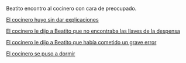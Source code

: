 Beatito encontro al cocinero con cara de preocupado.

[El cocinero huyo sin dar explicaciones](trabajo/trabajo.md)

[El cocinero le dijo a Beatito que no encontraba las llaves de la despensa](despensa/despensa.md)

[El cocinero le dijo a Beatito que había cometido un grave error](error/error.md)

[El cocinero se puso a dormir](dormir/dormir.md)
